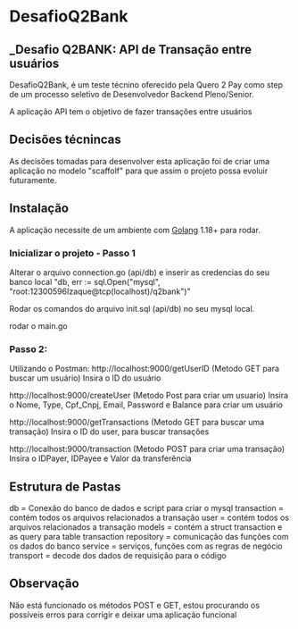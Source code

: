 # DesafioQ2Bank
## _Desafio Q2BANK: API de Transação entre usuários

DesafioQ2Bank, é um teste técnino oferecido pela Quero 2 Pay como step de um processo seletivo de Desenvolvedor Backend Pleno/Senior.

A aplicação API tem o objetivo de fazer transações entre usuários

## Decisões técnincas

As decisões tomadas para desenvolver esta aplicação foi de criar uma aplicação no modelo "scaffolf" para que assim o projeto possa evoluir futuramente.

## Instalação

A aplicação necessite de um ambiente com [Golang](https://go.dev/doc/install) 1.18+ para rodar.


### Inicializar o projeto - Passo 1

Alterar o arquivo connection.go (api/db) e inserir as credencias do seu banco local "db, err := sql.Open("mysql", "root:12300596Izaque@tcp(localhost)/q2bank")"

Rodar os comandos do arquivo init.sql (api/db) no seu mysql local.

rodar o main.go


### Passo 2:
Utilizando o Postman: 
http://localhost:9000/getUserID (Metodo GET para buscar um usuário)
Insira o ID do usuário

http://localhost:9000/createUser (Metodo Post para criar um usuario)
Insira o Nome, Type, Cpf_Cnpj, Email, Password e Balance para criar um usuário

http://localhost:9000/getTransactions (Metodo GET para buscar uma transação)
Insira o ID do user, para buscar transações

http://localhost:9000/transaction (Metodo POST para criar uma transação)
Insira o IDPayer, IDPayee e Valor da transferência


## Estrutura de Pastas

db = Conexão do banco de dados e script para criar o mysql
transaction = contém todos os arquivos relacionados a transação
user = contém todos os arquivos relacionados a transação
    models = contém a struct transaction e as query para table transaction
    repository = comunicação das funções com os dados do banco
    service = serviços, funções com as regras de negócio
    transport = decode dos dados de requisição para o código

## Observação

Não está funcionado os métodos POST e GET, estou procurando os possíveis erros para corrigir e deixar uma aplicação funcional

